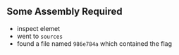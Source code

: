 ## Some Assembly Required
- inspect elemet
- went to `sources`
- found a file named `986e784a` which contained the flag 